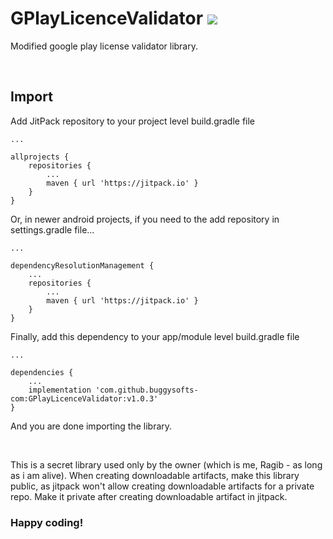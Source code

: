 # GPlayLicenceValidator [![](https://jitpack.io/v/buggysofts-com/GPlayLicenceValidator.svg)](https://jitpack.io/#buggysofts-com/GPlayLicenceValidator)

Modified google play license validator library.

<br />

## Import
Add JitPack repository to your project level build.gradle file
```
...

allprojects {
    repositories {
        ...
        maven { url 'https://jitpack.io' }
    }
}
```
Or, in newer android projects, if you need to the add repository in settings.gradle file...
```
...

dependencyResolutionManagement {
    ...
    repositories {
        ...
        maven { url 'https://jitpack.io' }
    }
}
```
Finally, add this dependency to your app/module level build.gradle file
```
...

dependencies {
    ...
    implementation 'com.github.buggysofts-com:GPlayLicenceValidator:v1.0.3'
}
```
And you are done importing the library.

<br />

This is a secret library used only by the owner (which is me, Ragib - as long as i am alive). When creating downloadable artifacts, make this library public, as jitpack won't allow creating downloadable artifacts for a private repo. Make it private after creating downloadable artifact in jitpack.


### Happy coding!
